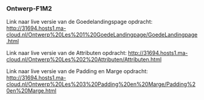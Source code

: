 ### Ontwerp-F1M2

Link naar live versie van de Goedelandingspage opdracht: http://31694.hosts1.ma-cloud.nl/Ontwerp%20Les%201%20GoedeLandingpage/GoedeLandingpage.html

Link naar live versie van de Attributen opdracht: http://31694.hosts1.ma-cloud.nl/Ontwerp%20Les%202%20Attributen/Attributen.html

Link naar live versie van de Padding en Marge opdracht: http://31694.hosts1.ma-cloud.nl/Ontwerp%20Les%203%20Padding%20en%20Marge/Padding%20en%20Marge.html
